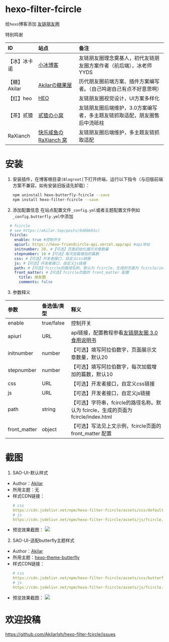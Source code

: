 # hexo-filter-fcircle

给`hexo`博客添加 [友链朋友圈](https://akilar.top/posts/8480b91c/)

特别鸣谢

|ID|站点|备注|
|:--|:--|:--|
|【冰】冰卡诺|[小冰博客](https://zfe.space/)|友链朋友圈理念奠基人，初代友链朋友圈方案作者（前后端），冰老师YYDS|
|【糖】Akilar|[Akilarの糖果屋](https://akilar.top)|历代朋友圈前端方案、插件方案编写者。（自己鸣谢自己有点不好意思啊）|
|【红】heo|[HEO](https://blog.zhheo.com/)|友链朋友圈视觉设计，UI方案多样化|
|【茶】贰猹|[贰猹の小窝](https://noionion.top/)|友链朋友圈后端维护，3.0方案编写者，多主题友链抓取适配，朋友圈售后中流砥柱|
|RaXianch|[快乐咸鱼の RaXianch 窝](https://blog.raxianch.moe/)|友链朋友圈后端维护，多主题友链抓取适配|

# 安装

1. 安装插件，在博客根目录`[Blogroot]`下打开终端，运行以下指令（与旧版前端方案不兼容，如有安装旧版请先卸载）：
    ```bash
    npm uninstall hexo-butterfly-fcircle --save
    npm install hexo-filter-fcircle --save
    ```

2. 添加配置信息
  在站点配置文件`_config.yml`或者主题配置文件例如`_config.butterfly.yml`中添加
  ```yaml
    # fcircle
    # see https://akilar.top/posts/8480b91c/
    fcircle:
      enable: true #控制开关
      apiurl: https://hexo-friendcircle-api.vercel.app/api #api地址
      initnumber: 20, #【可选】页面初始化展示文章数量
      stepnumber: 10 #【可选】每次加载增加的篇数
      css: #【可选】开发者接口，自定义css链接
      js: #【可选】开发者接口，自定义js链接
      path: #【可选】fcircle的路径名称。默认为 fcircle，生成的页面为 fcircle/index.html
      front_matter: #【可选】fcircle页面的 front_matter 配置
        title: 朋友圈
        comments: false
  ```
3. 参数释义

  |参数|备选值/类型|释义|
  |:--|:--|:--|
  |enable|true/false|控制开关|
  |apiurl|URL|api链接，配置教程参看[友链朋友圈 3.0 食用说明书](https://noionion.top/47095.html)|
  |initnumber|number|【可选】填写阿拉伯数字，页面展示文章数量，默认20|
  |stepnumber|number|【可选】填写阿拉伯数字，每次加载增加的篇数，默认10|
  |css| URL|【可选】开发者接口，自定义css链接|
  |js| URL|【可选】开发者接口，自定义js链接|
  |path| string|【可选】字符串，fcircle的路径名称。默认为 fcircle，生成的页面为 fcircle/index.html|
  |front_matter|object|【可选】写法见上文示例，fcircle页面的 front_matter 配置|

# 截图
1. SAO-UI-默认样式
  - Author：[Akilar](https://akilar.top/fcircle/)
  - 所用主题：无
  - 样式CDN链接：
    ```yaml
    # css
    https://cdn.jsdelivr.net/npm/hexo-filter-fcircle/assets/css/default.min.css
    # js
    https://cdn.jsdelivr.net/npm/hexo-filter-fcircle/assets/js/fcircle.min.js
    ```
  - 预览效果截图：
    ![](https://cdn.jsdelivr.net/npm/hexo-filter-fcircle/assets/preview/default.png)

2. SAO-UI-适配butterfly主题样式
  - Author：[Akilar](https://akilar.top/fcircle/)
  - 所用主题：[hexo-theme-butterfly](https://butterfly.js.org)
  - 样式CDN链接：
    ```yaml
    # css
    https://cdn.jsdelivr.net/npm/hexo-filter-fcircle/assets/css/butterfly.min.css
    # js
    https://cdn.jsdelivr.net/npm/hexo-filter-fcircle/assets/js/fcircle.min.js
    ```
  - 预览效果截图：
    ![](https://cdn.jsdelivr.net/npm/hexo-filter-fcircle/assets/preview/butterfly.png)

# 欢迎投稿
  https://github.com/Akilarlxh/hexo-filter-fcircle/issues
